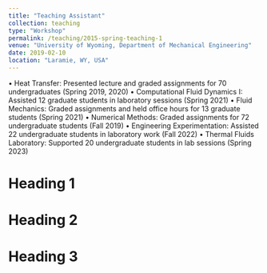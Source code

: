 ```yaml
---
title: "Teaching Assistant"
collection: teaching
type: "Workshop"
permalink: /teaching/2015-spring-teaching-1
venue: "University of Wyoming, Department of Mechanical Engineering"
date: 2019-02-10
location: "Laramie, WY, USA"
---
```


• Heat Transfer: Presented lecture and graded assignments for 70 undergraduates (Spring 2019, 2020)
• Computational Fluid Dynamics I: Assisted 12 graduate students in laboratory sessions (Spring 2021)
• Fluid Mechanics: Graded assignments and held office hours for 13 graduate students (Spring 2021)
• Numerical Methods: Graded assignments for 72 undergraduate students (Fall 2019)
• Engineering Experimentation: Assisted 22 undergraduate students in laboratory work (Fall 2022)
• Thermal Fluids Laboratory: Supported 20 undergraduate students in lab sessions (Spring 2023)

Heading 1
======

Heading 2
======

Heading 3
======
